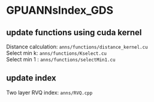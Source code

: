 # GPUANNsIndex_GDS

## update functions using cuda kernel  
Distance calculation: `anns/functions/distance_kernel.cu`  
Select min k: `anns/functions/Kselect.cu`  
Select min 1 : `anns/functions/selectMin1.cu`  

## update index
Two layer RVQ index: `anns/RVQ.cpp`  